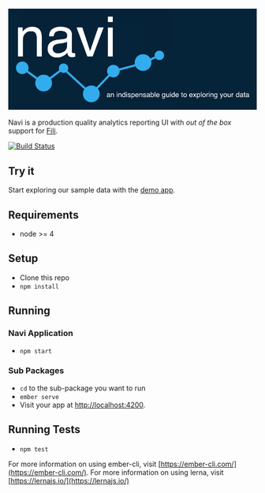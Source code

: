 ![navi-banner](assets/navi-banner.png)

Navi is a production quality analytics reporting UI with _out of the box_ support for [Fili](https://github.com/yahoo/fili).

[![Build Status](https://travis-ci.org/yahoo/navi.svg?branch=master)](https://travis-ci.org/yahoo/navi)

## Try it

Start exploring our sample data with the [demo app](https://yahoo.github.io/navi).

## Requirements

* node >= 4

## Setup

* Clone this repo
* `npm install`

## Running

### Navi Application

* `npm start`

### Sub Packages
* `cd` to the sub-package you want to run
* `ember serve`
* Visit your app at [http://localhost:4200](http://localhost:4200).

## Running Tests

* `npm test`

For more information on using ember-cli, visit [https://ember-cli.com/](https://ember-cli.com/).
For more information on using lerna, visit [https://lernajs.io/](https://lernajs.io/)
